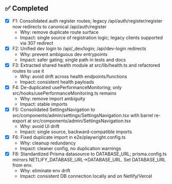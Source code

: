 ## ✅ Completed
- [x] F1: Consolidated auth register routes; legacy /api/auth/register/register now redirects to canonical /api/auth/register
  - Why: remove duplicate route surface
  - Impact: single source of registration logic; legacy clients supported via 307 redirect
- [x] F2: Unified dev login to /api/_dev/login; /api/dev-login redirects
  - Why: prevent ambiguous dev entrypoints
  - Impact: safer gating; single path in tests and docs
- [x] F3: Extracted shared health module at src/lib/health.ts and refactored routes to use it
  - Why: avoid drift across health endpoints/functions
  - Impact: consistent health payloads
- [x] F4: De-duplicated usePerformanceMonitoring; only src/hooks/usePerformanceMonitoring.ts remains
  - Why: remove import ambiguity
  - Impact: stable imports
- [x] F5: Consolidated SettingsNavigation to src/components/admin/settings/SettingsNavigation.tsx with barrel re-export at src/components/admin/SettingsNavigation.tsx
  - Why: avoid UI drift
  - Impact: single source, backward-compatible imports
- [x] F6: Fixed duplicate import in e2e/playwright.config.ts
  - Why: cleanup redundancy
  - Impact: cleaner config, no duplication warnings
- [x] F8: Standardized Prisma datasource to DATABASE_URL; prisma.config.ts mirrors NETLIFY_DATABASE_URL→DATABASE_URL. Set DATABASE_URL from env.
  - Why: eliminate env drift
  - Impact: consistent DB connection locally and on Netlify/Vercel

